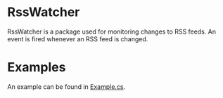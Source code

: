 # RssWatcher

RssWatcher is a package used for monitoring changes to RSS feeds. An event is fired whenever an RSS feed is changed.

# Examples

An example can be found in [Example.cs](https://github.com/Vezqi/RSSWatcher/blob/master/RSSWatcher/Example.cs).